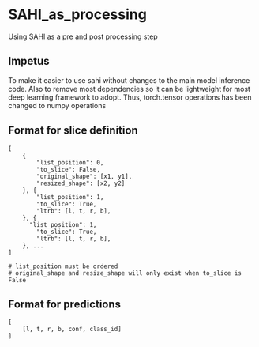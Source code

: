 # SAHI_as_processing
Using SAHI as a pre and post processing step

## Impetus
To make it easier to use sahi without changes to the main model inference code. Also to remove most dependencies so it can be lightweight for most deep learning framework to adopt. Thus, torch.tensor operations has been changed to numpy operations

## Format for slice definition
```
[
    {
        "list_position": 0,
        "to_slice": False,
        "original_shape": [x1, y1],
        "resized_shape": [x2, y2]
    }, {
        "list_position": 1,
        "to_slice": True,
        "ltrb": [l, t, r, b],
    }, {
      "list_position": 1,
        "to_slice": True,
        "ltrb": [l, t, r, b],  
    }, ...
]

# list_position must be ordered
# original_shape and resize_shape will only exist when to_slice is False

```

## Format for predictions
```
[
    [l, t, r, b, conf, class_id]
]
```
